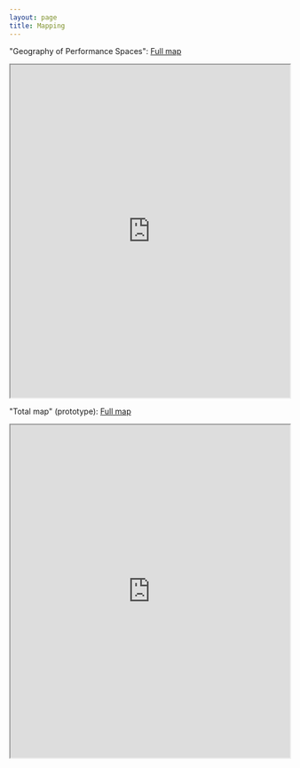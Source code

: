 ```yaml
---
layout: page
title: Mapping
---
```




"Geography of Performance Spaces": [Full map](https://martinnicastro.github.io/geografia.html)

<iframe src="https://musictopography.github.io/geografia_ok.html" width="100%" height="600"></iframe>


"Total map" (prototype): [Full map](https://martinnicastro.github.io/export_2.html)

<iframe src="https://martinnicastro.github.io/export_2.html" width="100%" height="600"></iframe>
